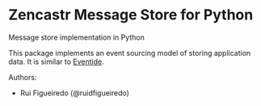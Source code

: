 # Zencastr Message Store for Python

Message store implementation in Python

This package implements an event sourcing model of storing application data. It is similar to [Eventide](http://docs.eventide-project.org/core-concepts/event-sourcing.html#pub-sub).

Authors:

- Rui Figueiredo (@ruidfigueiredo)
